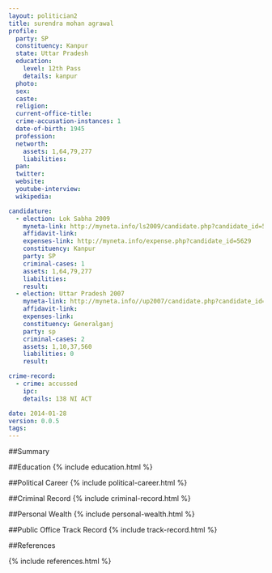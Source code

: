 ```yaml
---
layout: politician2
title: surendra mohan agrawal
profile: 
  party: SP
  constituency: Kanpur
  state: Uttar Pradesh
  education: 
    level: 12th Pass
    details: kanpur
  photo: 
  sex: 
  caste: 
  religion: 
  current-office-title: 
  crime-accusation-instances: 1
  date-of-birth: 1945
  profession: 
  networth: 
    assets: 1,64,79,277
    liabilities: 
  pan: 
  twitter: 
  website: 
  youtube-interview: 
  wikipedia: 

candidature: 
  - election: Lok Sabha 2009
    myneta-link: http://myneta.info/ls2009/candidate.php?candidate_id=5629
    affidavit-link: 
    expenses-link: http://myneta.info/expense.php?candidate_id=5629
    constituency: Kanpur 
    party: SP
    criminal-cases: 1
    assets: 1,64,79,277
    liabilities: 
    result:  
  - election: Uttar Pradesh 2007
    myneta-link: http://myneta.info//up2007/candidate.php?candidate_id=540
    affidavit-link: 
    expenses-link: 
    constituency: Generalganj 
    party: sp
    criminal-cases: 2
    assets: 1,10,37,560
    liabilities: 0
    result:  

crime-record: 
  - crime: accussed
    ipc: 
    details: 138 NI ACT 

date: 2014-01-28
version: 0.0.5
tags: 
---
```

##Summary


##Education
{% include education.html %}


##Political Career
{% include political-career.html %}


##Criminal Record
{% include criminal-record.html %}


##Personal Wealth
{% include personal-wealth.html %}


##Public Office Track Record
{% include track-record.html %}


##References


{% include references.html %}